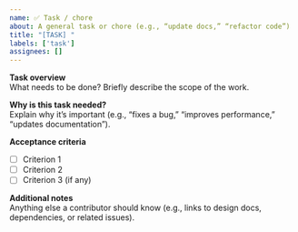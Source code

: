 ```yaml
---
name: ✅ Task / chore
about: A general task or chore (e.g., “update docs,” “refactor code”)
title: "[TASK] "
labels: ['task']
assignees: []
---
```


**Task overview**  
What needs to be done? Briefly describe the scope of the work.

**Why is this task needed?**  
Explain why it’s important (e.g., “fixes a bug,” “improves performance,” “updates documentation”).

**Acceptance criteria**  
- [ ] Criterion 1  
- [ ] Criterion 2  
- [ ] Criterion 3 (if any)

**Additional notes**  
Anything else a contributor should know (e.g., links to design docs, dependencies, or related issues).